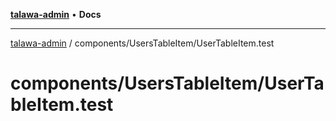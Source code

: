 [**talawa-admin**](../../../README.md) • **Docs**

***

[talawa-admin](../../../modules.md) / components/UsersTableItem/UserTableItem.test

# components/UsersTableItem/UserTableItem.test
